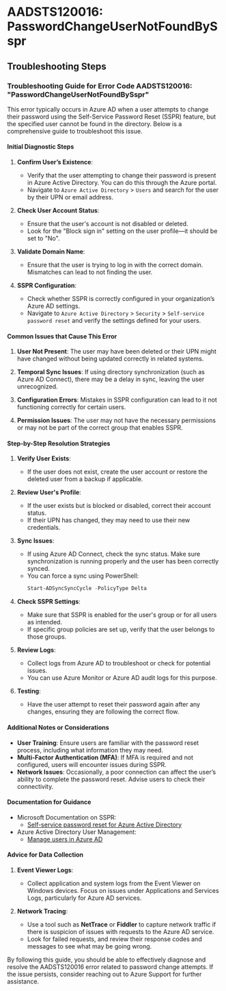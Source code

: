 
# AADSTS120016: PasswordChangeUserNotFoundBySspr


## Troubleshooting Steps
### Troubleshooting Guide for Error Code AADSTS120016: "PasswordChangeUserNotFoundBySspr"

This error typically occurs in Azure AD when a user attempts to change their password using the Self-Service Password Reset (SSPR) feature, but the specified user cannot be found in the directory. Below is a comprehensive guide to troubleshoot this issue.

#### Initial Diagnostic Steps

1. **Confirm User’s Existence**:
   - Verify that the user attempting to change their password is present in Azure Active Directory. You can do this through the Azure portal.
   - Navigate to `Azure Active Directory` > `Users` and search for the user by their UPN or email address.

2. **Check User Account Status**:
   - Ensure that the user's account is not disabled or deleted.
   - Look for the "Block sign in" setting on the user profile—it should be set to "No".

3. **Validate Domain Name**:
   - Ensure that the user is trying to log in with the correct domain. Mismatches can lead to not finding the user.

4. **SSPR Configuration**:
   - Check whether SSPR is correctly configured in your organization’s Azure AD settings.
   - Navigate to `Azure Active Directory` > `Security` > `Self-service password reset` and verify the settings defined for your users.

#### Common Issues that Cause This Error

1. **User Not Present**: The user may have been deleted or their UPN might have changed without being updated correctly in related systems.

2. **Temporal Sync Issues**: If using directory synchronization (such as Azure AD Connect), there may be a delay in sync, leaving the user unrecognized.

3. **Configuration Errors**: Mistakes in SSPR configuration can lead to it not functioning correctly for certain users.

4. **Permission Issues**: The user may not have the necessary permissions or may not be part of the correct group that enables SSPR.

#### Step-by-Step Resolution Strategies

1. **Verify User Exists**:
   - If the user does not exist, create the user account or restore the deleted user from a backup if applicable.

2. **Review User's Profile**:
   - If the user exists but is blocked or disabled, correct their account status.
   - If their UPN has changed, they may need to use their new credentials.

3. **Sync Issues**:
   - If using Azure AD Connect, check the sync status. Make sure synchronization is running properly and the user has been correctly synced.
   - You can force a sync using PowerShell: 
     ```powershell
     Start-ADSyncSyncCycle -PolicyType Delta
     ```

4. **Check SSPR Settings**:
   - Make sure that SSPR is enabled for the user's group or for all users as intended.
   - If specific group policies are set up, verify that the user belongs to those groups.

5. **Review Logs**:
   - Collect logs from Azure AD to troubleshoot or check for potential issues.
   - You can use Azure Monitor or Azure AD audit logs for this purpose.
   
6. **Testing**:
   - Have the user attempt to reset their password again after any changes, ensuring they are following the correct flow.

#### Additional Notes or Considerations

- **User Training**: Ensure users are familiar with the password reset process, including what information they may need.
- **Multi-Factor Authentication (MFA)**: If MFA is required and not configured, users will encounter issues during SSPR.
- **Network Issues**: Occasionally, a poor connection can affect the user’s ability to complete the password reset. Advise users to check their connectivity.

#### Documentation for Guidance

- Microsoft Documentation on SSPR: 
  - [Self-service password reset for Azure Active Directory](https://docs.microsoft.com/en-us/azure/active-directory/authentication/howto-sspr-user)
- Azure Active Directory User Management:
  - [Manage users in Azure AD](https://docs.microsoft.com/en-us/azure/active-directory/users/groups/manage-groups)

#### Advice for Data Collection

1. **Event Viewer Logs**:
   - Collect application and system logs from the Event Viewer on Windows devices. Focus on issues under Applications and Services Logs, particularly for Azure AD services.

2. **Network Tracing**:
   - Use a tool such as **NetTrace** or **Fiddler** to capture network traffic if there is suspicion of issues with requests to the Azure AD service.
   - Look for failed requests, and review their response codes and messages to see what may be going wrong.

By following this guide, you should be able to effectively diagnose and resolve the AADSTS120016 error related to password change attempts. If the issue persists, consider reaching out to Azure Support for further assistance.